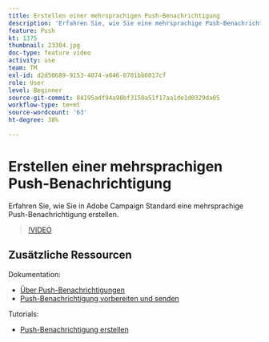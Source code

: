 ```yaml
---
title: Erstellen einer mehrsprachigen Push-Benachrichtigung
description: 'Erfahren Sie, wie Sie eine mehrsprachige Push-Benachrichtigung erstellen. '
feature: Push
kt: 1375
thumbnail: 23304.jpg
doc-type: feature video
activity: use
team: TM
exl-id: d2d50689-9153-4074-a046-0701bb6017cf
role: User
level: Beginner
source-git-commit: 84195adf94a98bf3150a51f17aa1de1d0329da05
workflow-type: tm+mt
source-wordcount: '63'
ht-degree: 38%

---
```


# Erstellen einer mehrsprachigen Push-Benachrichtigung

Erfahren Sie, wie Sie in Adobe Campaign Standard eine mehrsprachige Push-Benachrichtigung erstellen.

>[!VIDEO](https://video.tv.adobe.com/v/23304?quality=12)

## Zusätzliche Ressourcen

Dokumentation:

* [Über Push-Benachrichtigungen](https://experienceleague.adobe.com/docs/campaign-standard/using/communication-channels/push-notifications/about-push-notifications.html)
* [Push-Benachrichtigung vorbereiten und senden](https://experienceleague.adobe.com/docs/campaign-standard/using/communication-channels/push-notifications/preparing-and-sending-a-push-notification.html)

Tutorials:

* [Push-Benachrichtigung erstellen](/help/communication-channels/mobile/push-notifications/creating-a-push-notification.md)
